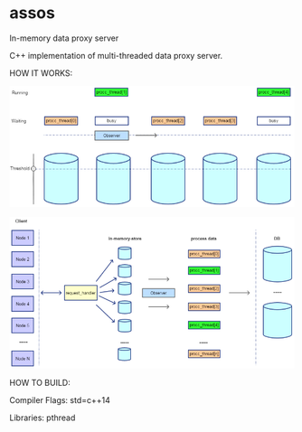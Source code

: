 # assos
In-memory data proxy server

C++ implementation of multi-threaded data proxy server.

HOW IT WORKS:

![alt text](https://github.com/zalper/assos/blob/master/doc/dbproxyserver.png)




![alt text](https://github.com/zalper/assos/blob/master/doc/dbproxyserver_mech.png)


HOW TO BUILD:

Compiler Flags: std=c++14

Libraries: pthread
